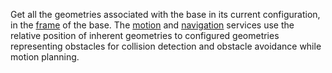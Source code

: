 Get all the geometries associated with the base in its current configuration, in the [frame](/machine/services/frame-system/) of the base.
The [motion](/machine/services/motion/) and [navigation](/machine/services/navigation/) services use the relative position of inherent geometries to configured geometries representing obstacles for collision detection and obstacle avoidance while motion planning.
